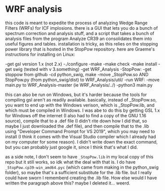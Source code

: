 # WRF analysis

this code is meant to expedite the process of analyzing Wedge Range Filters (WRFs) for ICF implosions.
there is a GUI that lets you do a bunch of spectrum correction and analysis stuff,
and a script that takes a bunch of analysis files from the program Analyze CR39 an consolidates them into useful figures and tables.
installation is tricky, as this relies on the stopping power library that is hosted in the StopPow repository.
here are Graeme's instructions for installing on Linux:

-get gsl version 1.x (not 2.x)
    -./configure
    -make
    -make check
    -make install
-get swig (tested with v 3.something)
-get WRF_Analysis
-StopPow:
    -get stoppow from github
    -cd python_swig, make
    -move \_StopPow.so AND StopPow.py (from python_swig/dist) to WRF_Analysis/util/
-run WRF:
    -move main.py to WRF_Analysis-master (ie WRF_Analysis/../)
    -python3 main.py

this can also be run on Windows, but it's harder because the tools for compiling gsl aren't as readily available.
basically, instead of \_StopPow.so, you want to end up with the Windows verison,
which is \_StopPow.lib, and which must be compiled in Windows.
I was abe to do this by getting GSL 1.x for Windows off the internet (I also had to find a copy of the GNU 1.16 source),
compile that to a .def file (I didn't rite down how I did that, so maybe I just downloaded the .def file),
and then compile that to the .lib using "Developer Command Prompt for VS 2019",
which you may need to install (I think it comes with the Visual Studio compiler which I already had on my computer for some reason).
I didn't write down the exact command, but you can probably just google it, since I think that's what I did.

as a side note, I don't seem to have `_StopPow.lib` in my local copy of this repo but it still works,
so idk what the deal with that is.
I do have `_StopPow.cp39-win_amd64.pyc` (which came from making in the python_swig folder),
so maybe that's a sufficient substitute for the .lib file.
but I really could have sworn I rememberd creating the .lib file.
How else would I have written the paragraph above this?
maybe I deleted it...
weerd.
